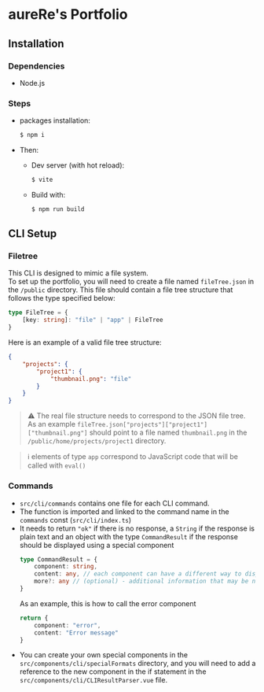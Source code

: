 # aureRe's Portfolio

## Installation

### Dependencies
- Node.js

### Steps
- packages installation:
    ```bash
    $ npm i
    ```
- Then:

    - Dev server (with hot reload):
      ```bash
      $ vite
      ```
    - Build with:
      ```bash
      $ npm run build
      ```
## CLI Setup
### Filetree
This CLI is designed to mimic a file system. <br>
To set up the portfolio, you will need to create a file named `fileTree.json` in the `/public` directory. 
This file should contain a file tree structure that follows the type specified below:
```ts
type FileTree = {
    [key: string]: "file" | "app" | FileTree
}
```
Here is an example of a valid file tree structure:

```json
{
    "projects": {
        "project1": {
            "thumbnail.png": "file"
        }
    }
}
```

> ⚠️ The real file structure needs to correspond to the JSON file tree. <br> As an example `fileTree.json["projects"]["project1"]["thumbnail.png"]` should point to a file named `thumbnail.png` in the `/public/home/projects/project1` directory.

> ℹ️ elements of type `app` correspond to JavaScript code that will be called with `eval()`
### Commands
- `src/cli/commands` contains one file for each CLI command.
- The function is imported and linked to the command name in the `commands` const (`src/cli/index.ts`)
- It needs to return `"ok"` if there is no response, a `String` if the response is plain text and an object with the type `CommandResult` if the response should be displayed using a special component
    ```ts
    type CommandResult = {
        component: string,
        content: any, // each component can have a different way to display content, so the type is not always the same
        more?: any // (optional) - additional information that may be needed if the function is used in a context other than a cli command.
    }
    ```
  As an example, this is how to call the error component 
    ```ts
    return {
        component: "error",
        content: "Error message"
    }
    ```
- You can create your own special components in the `src/components/cli/specialFormats` directory, and you will need to add a reference to the new component in the if statement in the `src/components/cli/CLIResultParser.vue` file.